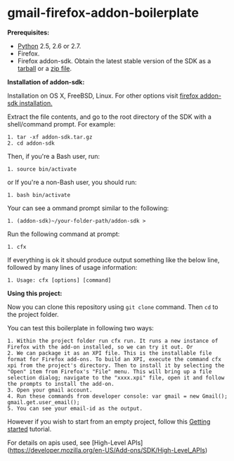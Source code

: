 # gmail-firefox-addon-boilerplate
**Prerequisites:**
* [Python](http://www.python.org/) 2.5, 2.6 or 2.7.
* Firefox.
* Firefox addon-sdk. Obtain the latest stable version of the SDK as a [tarball](https://ftp.mozilla.org/pub/mozilla.org/labs/jetpack/jetpack-sdk-latest.tar.gz) or a [zip file](https://ftp.mozilla.org/pub/mozilla.org/labs/jetpack/jetpack-sdk-latest.zip).

**Installation of addon-sdk:**

Installation on OS X, FreeBSD, Linux. For other options visit [firefox addon-sdk installation.](https://developer.mozilla.org/en-US/Add-ons/SDK/Tutorials/Installation)

Extract the file contents, and go to the root directory of the SDK with a shell/command prompt. 
For example:
```
1. tar -xf addon-sdk.tar.gz
2. cd addon-sdk
```
Then, if you're a Bash user, run:

```1. source bin/activate``` 

or If you're a non-Bash user, you should run: 

```1. bash bin/activate```

Your can see a ommand prompt similar to the following:

```1. (addon-sdk)~/your-folder-path/addon-sdk >```

Run the following command at prompt:

```1. cfx```

If everything is ok it should produce output something like the below line, followed by many lines of usage information:

```1. Usage: cfx [options] [command]```

**Using this project:**

Now you can clone this repository using ```git clone``` command. Then ```cd``` to the project folder.

You can test this boilerplate in following two ways:
```
1. Within the project folder run cfx run. It runs a new instance of Firefox with the add-on installed, so we can try it out. Or
2. We can package it as an XPI file. This is the installable file format for Firefox add-ons. To build an XPI, execute the command cfx xpi from the project's directory. Then to install it by selecting the "Open" item from Firefox's "File" menu. This will bring up a file selection dialog; navigate to the "xxxx.xpi" file, open it and follow the prompts to install the add-on.
3. Open your gmail account.
4. Run these commands from developer console: var gmail = new Gmail(); gmail.get.user_email();
5. You can see your email-id as the output.
```
However if you wish to start from an empty project, follow this [Getting started](https://developer.mozilla.org/en-US/Add-ons/SDK/Tutorials/Getting_started) tutorial.

For details on apis used, see [High-Level APIs] (https://developer.mozilla.org/en-US/Add-ons/SDK/High-Level_APIs)
